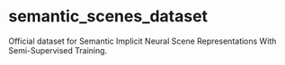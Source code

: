 # semantic_scenes_dataset
Official dataset for Semantic Implicit Neural Scene Representations With Semi-Supervised Training.
